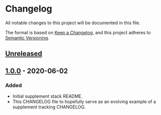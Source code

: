 # Changelog

All notable changes to this project will be documented in this file.

The format is based on [Keep a Changelog](https://keepachangelog.com/en/1.0.0/),
and this project adheres to [Semantic Versioning](https://semver.org/spec/v2.0.0.html).

## [Unreleased]

## [1.0.0] - 2020-06-02

### Added

- Initial supplement stack README.
- This CHANGELOG file to hopefully serve as an evolving example of a supplement tracking CHANGELOG.

[unreleased]: https://github.com/quantifiedbob/my-supplement-stack/compare/v1.0.0...HEAD
[1.0.0]: https://github.com/quantifiedbob/my-supplement-stack/releases/tag/v1.0.0
